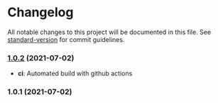 # Changelog

All notable changes to this project will be documented in this file. See [standard-version](https://github.com/conventional-changelog/standard-version) for commit guidelines.

### [1.0.2](https://github.com/aegypius/mkcert-for-nginx-proxy/compare/v1.0.1...v1.0.2) (2021-07-02)

- **ci**: Automated build with github actions

### 1.0.1 (2021-07-02)

